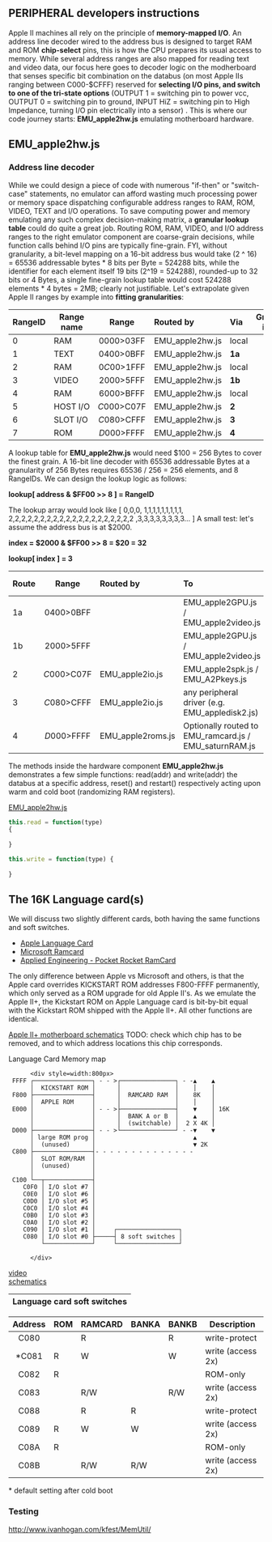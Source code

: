 ## PERIPHERAL developers instructions

Apple II machines all rely on the principle of **memory-mapped I/O**.  An address line decoder wired to the address bus is designed to target RAM and ROM **chip-select** pins, this is how the CPU prepares its usual access to memory.  While several address ranges are also mapped for reading text and video data, our focus here goes to decoder logic on the modherboard that senses specific bit combination on the databus (on most Apple IIs ranging between C000-$CFFF) reserved for **selecting I/O pins, and switch to one of the tri-state options** (OUTPUT 1 = switching pin to power vcc, OUTPUT 0 = switching pin to ground, INPUT HiZ = switching pin to High Impedance, turning I/O pin electrically into a sensor) .  This is where our code journey starts: **EMU_apple2hw.js** emulating motherboard hardware. 


## EMU_apple2hw.js

### Address line decoder

While we could design a piece of code with numerous "if-then" or "switch-case" statements, no emulator can afford wasting much processing power or memory space dispatching configurable address ranges to RAM, ROM, VIDEO, TEXT and I/O operations.  To save computing power and memory emulating any such complex decision-making matrix, a **granular lookup table** could do quite a great job.   Routing ROM, RAM, VIDEO, and I/O address ranges to the right emulator component are coarse-grain decisions, while function calls behind I/O pins are typically fine-grain. 
FYI, without granularity, a bit-level mapping on a 16-bit address bus would take (2 ^ 16) = 65536  addressable bytes * 8 bits per Byte = 524288 bits, while the identifier for each element itself 19 bits (2^19 = 524288), rounded-up to 32 bits or 4 Bytes, a single fine-grain lookup table would cost 524288 elements * 4 bytes = 2MB; clearly not justifiable.
Let's extrapolate given Apple II ranges by example into **fitting granularities**:

| RangeID | Range name    | Range       | Routed by       | Via     | Granularity in Bytes | 
| ------- | ------------- | :---------: | :-------------- | :------ | :---------: | 
|       0 | RAM           | $0000>$03FF | EMU_apple2hw.js | local   | $100        |
|       1 | TEXT          | $0400>$0BFF | EMU_apple2hw.js | **1a**  | $100        |
|       2 | RAM           | $0C00>$1FFF | EMU_apple2hw.js | local   | $100        |
|       3 | VIDEO         | $2000>$5FFF | EMU_apple2hw.js | **1b**  | $1000       |
|       4 | RAM           | $6000>$BFFF | EMU_apple2hw.js | local   | $1000       |
|       5 | HOST&nbsp;I/O | $C000>$C07F | EMU_apple2hw.js | **2**   | $100        |
|       6 | SLOT&nbsp;I/O | $C080>$CFFF | EMU_apple2hw.js | **3**   | $100        |
|       7 | ROM           | $D000>$FFFF | EMU_apple2hw.js | **4**   | $1000       |

A lookup table for **EMU_apple2hw.js** would need $100 = 256 Bytes to cover the finest grain.  A 16-bit line decoder with 65536 addressable Bytes at a granularity of 256 Bytes requires 65536 / 256 = 256 elements, and 8 RangeIDs.
We can design the lookup logic as follows: 

**lookup\[ address & $FF00 >> 8 \] = RangeID**

The lookup array would look like \[ 0,0,0, 1,1,1,1,1,1,1,1,1, 2,2,2,2,2,2,2,2,2,2,2,2,2,2,2,2,2,2,2,2 ,3,3,3,3,3,3,3,3... \]
A small test: let's assume the address bus is at $2000.

**index = $2000 & $FF00 >> 8 = $20 = 32**

**lookup\[ index \] = 3**



| Route          | Range       | Routed by         | To                                             | Granularity in Bytes |
| -------------- | :---------: | :---------------- | :--------------------------------------------- | :---------: |
| 1a             | $0400>$0BFF |                   | EMU_apple2GPU.js / EMU_apple2video.js          | $100        |        
| 1b             | $2000>$5FFF |                   | EMU_apple2GPU.js / EMU_apple2video.js          | $100        |
| 2              | $C000>$C07F | EMU_apple2io.js   | EMU_apple2spk.js / EMU_A2Pkeys.js              | $1          |
| 3              | $C080>$CFFF | EMU_apple2io.js   | any peripheral driver (e.g. EMU_appledisk2.js) | $1          |
| 4              | $D000>$FFFF | EMU_apple2roms.js | Optionally routed to EMU_ramcard.js / EMU_saturnRAM.js | $1000       |

The methods inside the hardware component **EMU_apple2hw.js** demonstrates a few simple functions: read(addr) and write(addr) the databus at a specific address, reset() and restart() respectively acting upon warm and cold boot (randomizing RAM registers).



[EMU_apple2hw.js](/res/EMU_apple2hw.js)
```javascript
this.read = function(type)
{
      
}
```

```javascript
this.write = function(type) {
      
}
```

         
## The 16K Language card(s)

We will discuss two slightly different cards, both having the same functions and soft switches.
* [Apple Language Card](http://www.applelogic.org/files/LANGCARDMAN.pdf)  
* [Microsoft Ramcard](https://mirrors.apple2.org.za/Apple%20II%20Documentation%20Project/Interface%20Cards/Language%20Cards/Microsoft%2016K%20RAM%20Card/Manuals/Microsoft%20RAMCard%20-%20Manual.pdf)  
* [Applied Engineering - Pocket Rocket RamCard](https://usermanual.wiki/Document/ae16kpocketrocketbrochure.1819483971.pdf)

The only difference between Apple vs Microsoft and others, is that the Apple card overrides KICKSTART ROM addresses F800-FFFF permanently, which only served as a ROM upgrade for old Apple II's. As we emulate the Apple II+, the Kickstart ROM on Apple Language card is bit-by-bit equal with the Kickstart ROM shipped with the Apple II+.  All other functions are identical.

[Apple II+ motherboard schematics](https://archive.org/details/Schematic_Diagram_of_the_Apple_II/page/n1/mode/2up)
TODO: check which chip has to be removed, and to which address locations this chip corresponds.

Language Card Memory map

          <div style=width:800px>
     FFFF ┌────────────────┐ - - >┌───────────────┐ - -▲    ▲
          │  KICKSTART ROM │      │               │    │    │
     F800 ├────────────────┤      │  RAMCARD RAM  │    8K   │
          │  APPLE ROM     │      │               │    │    │
     E000 │                │ - - >├───────────────┤    ▼    │ 16K    
          │                │      │  BANK A or B  │    ▲    │
          │                │      │  (switchable) │  2 X 4K │
     D000 ├────────────────┤ - - >└───────────────┘ - -▼    ▼ 
          │ large ROM prog │                           ▲ 
          │  (unused)      │                           ▼ 2K
     C800 ├────────────────┤- - - - - - - - - - - - - -          
          │  SLOT ROM/RAM  │                
          │  (unused)      │              
          │                │             
     C100 └──┬─────────────┤                
        C0F0 │ I/O slot #7 │
        C0E0 │ I/O slot #6 │
        C0D0 │ I/O slot #5 │
        C0C0 │ I/O slot #4 │
        C0B0 │ I/O slot #3 │
        C0A0 │ I/O slot #2 │
        C090 │ I/O slot #1 │     ┌─────────────────┐   
        C080 │ I/O slot #0 ├─────┤ 8 soft switches │
             └─────────────┘     └─────────────────┘  

          </div>
          
[video](https://www.youtube.com/watch?v=1KPIAoO1dTU)  
[schematics]( https://mirrors.apple2.org.za/Apple%20II%20Documentation%20Project/Interface%20Cards/Language%20Cards/Apple%20Language%20Card/Schematics/Apple%20Language%20Card%20-%20Schematics%20050-0019-01.pdf) 

|  Language card soft switches   |
| --------------------------------- |

| Address | ROM | RAMCARD | BANKA | BANKB | Description       |
| :-----: | --- |  ------ | ----- | ----- | ----------------- |
|  C080   |     |  R      |       |  R    | write-protect     | 
| *C081   |  R  |  W      |       |  W    | write (access 2x) |
|  C082   |  R  |         |       |       | ROM-only          | 
|  C083   |     |  R/W    |       |  R/W  | write (access 2x) |
|  C088   |     |  R      |  R    |       | write-protect     |
|  C089   |  R  |  W      |  W    |       | write (access 2x) |
|  C08A   |  R  |         |       |       | ROM-only          |
|  C08B   |     |  R/W    |  R/W  |       | write (access 2x) |

\* default setting after cold boot

### Testing

http://www.ivanhogan.com/kfest/MemUtil/

